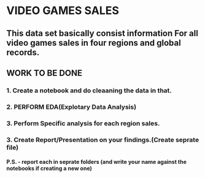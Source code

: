 # VIDEO GAMES SALES 
## This data set basically consist information For all video games sales in four regions and global records.
## WORK TO BE DONE
### 1. Create a notebook and do cleaaning the data in that.
### 2. PERFORM EDA(Explotary Data Analysis)
### 3. Perform Specific analysis for each region sales.
### 3. Create Report/Presentation on your findings.(Create seprate file)
#### P.S. - report each in seprate folders (and write your name against the notebooks if creating a new one)
